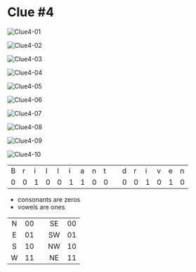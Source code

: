# Clue #4

![Clue4-01](Clue%204/Clue4-01.jpg)

![Clue4-02](Clue%204/Clue4-02.jpg)

![Clue4-03](Clue%204/Clue4-03.jpg)

![Clue4-04](Clue%204/Clue4-04.jpg)

![Clue4-05](Clue%204/Clue4-05.jpg)

![Clue4-06](Clue%204/Clue4-06.jpg)

![Clue4-07](Clue%204/Clue4-07.jpg)

![Clue4-08](Clue%204/Clue4-08.jpg)

![Clue4-09](Clue%204/Clue4-09.jpg)

![Clue4-10](Clue%204/Clue4-10.jpg)

| | | | | | | | | | | | | | | | |
|--|--|--|--|--|--|--|--|--|--|--|--|--|--|--|--|
|B|r|i|l|l|i|a|n|t| |d|r|i|v|e|n|
|0|0|1|0|0|1|1|0|0| |0|0|1|0|1|0|

- consonants are zeros
- vowels are ones

|  |  | |  |  |
|:--:|:--:|:--:|:--:|:--:|
| N  | 00 | | SE | 00 |
| E  | 01 | | SW | 01 |
| S  | 10 | | NW | 10 |
| W  | 11 | | NE | 11 |
